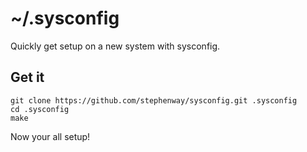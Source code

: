# ~/.sysconfig

Quickly get setup on a new system with sysconfig. 

## Get it

``` shell
git clone https://github.com/stephenway/sysconfig.git .sysconfig
cd .sysconfig
make
```

Now your all setup!
